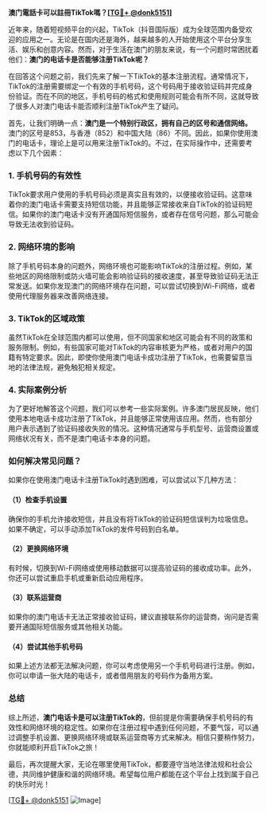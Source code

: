 **澳门電話卡可以註冊TikTok嗎？[[TG💪+ @donk5151](https://t.me/s/donk5151)]**

近年来，随着短视频平台的兴起，TikTok（抖音国际版）成为全球范围内备受欢迎的应用之一。无论是在国内还是海外，越来越多的人开始使用这个平台分享生活、娱乐和创意内容。然而，对于生活在澳门的朋友来说，有一个问题时常困扰着他们：**澳门的电话卡是否能够注册TikTok呢？**

在回答这个问题之前，我们先来了解一下TikTok的基本注册流程。通常情况下，TikTok的注册需要绑定一个有效的手机号码，这个号码用于接收验证码并完成身份验证。而在不同的地区，手机号码的格式和使用规则可能会有所不同，这就导致了很多人对澳门电话卡能否顺利注册TikTok产生了疑问。

首先，让我们明确一点：**澳门是一个特别行政区，拥有自己的区号和通信网络。** 澳门的区号是853，与香港（852）和中国大陆（86）不同。因此，如果你使用澳门的电话卡，理论上是可以用来注册TikTok的。不过，在实际操作中，还需要考虑以下几个因素：

### **1. 手机号码的有效性**
TikTok要求用户使用的手机号码必须是真实且有效的，以便接收验证码。这意味着你的澳门电话卡需要支持短信功能，并且能够正常接收来自TikTok的验证码短信。如果你的澳门电话卡没有开通国际短信服务，或者存在信号问题，那么可能会导致无法收到验证码。

### **2. 网络环境的影响**
除了手机号码本身的问题外，网络环境也可能影响TikTok的注册过程。例如，某些地区的网络限制或防火墙可能会影响验证码的接收速度，甚至导致验证码无法正常发送。如果你发现澳门的网络环境存在问题，可以尝试切换到Wi-Fi网络，或者使用代理服务器来改善网络连接。

### **3. TikTok的区域政策**
虽然TikTok在全球范围内都可以使用，但不同国家和地区可能会有不同的政策和服务限制。例如，有些国家可能对TikTok的内容审核更为严格，或者对用户的国籍有特定要求。因此，即使你使用澳门电话卡成功注册了TikTok，也需要留意当地的法律法规，避免触犯相关规定。

### **4. 实际案例分析**
为了更好地解答这个问题，我们可以参考一些实际案例。许多澳门居民反映，他们使用本地电话卡成功注册了TikTok，并且能够正常使用该应用。然而，也有部分用户表示遇到了验证码接收失败的情况。这种情况通常与手机型号、运营商设置或网络状况有关，而不是澳门电话卡本身的问题。

### **如何解决常见问题？**
如果你在使用澳门电话卡注册TikTok时遇到困难，可以尝试以下几种方法：

#### **（1）检查手机设置**
确保你的手机允许接收短信，并且没有将TikTok的验证码短信误判为垃圾信息。如果不确定，可以手动添加TikTok的发件号码到白名单。

#### **（2）更换网络环境**
有时候，切换到Wi-Fi网络或使用移动数据可以提高验证码的接收成功率。此外，你还可以尝试重启手机或重新启动应用程序。

#### **（3）联系运营商**
如果你的澳门电话卡无法正常接收验证码，建议直接联系你的运营商，询问是否需要开通国际短信服务或其他相关功能。

#### **（4）尝试其他手机号码**
如果上述方法都无法解决问题，你可以考虑使用另一个手机号码进行注册。例如，你可以申请一张大陆的电话卡，或者借用朋友的号码作为备用方案。

### **总结**
综上所述，**澳门电话卡是可以注册TikTok的**，但前提是你需要确保手机号码的有效性和网络环境的稳定性。如果你在注册过程中遇到任何问题，不要气馁，可以通过调整手机设置、更换网络环境或联系运营商等方式来解决。相信只要稍作努力，你就能顺利开启TikTok之旅！

最后，再次提醒大家，无论在哪里使用TikTok，都要遵守当地法律法规和社会公德，共同维护健康和谐的网络环境。希望每位用户都能在这个平台上找到属于自己的快乐时光！

[[TG💪+ @donk5151](https://t.me/s/donk5151) ![Image](https://i.postimg.cc/rwNCRYN7/Snipaste-2025-04-30-17-27-05.png)]